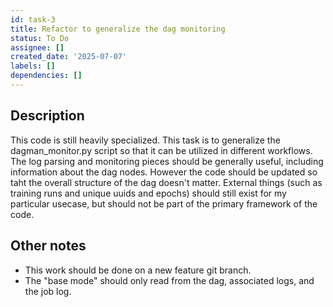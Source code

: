 ```yaml
---
id: task-3
title: Refactor to generalize the dag monitoring
status: To Do
assignee: []
created_date: '2025-07-07'
labels: []
dependencies: []
---
```


## Description
This code is still heavily specialized. This task is to generalize the dagman_monitor.py script so that it can be utilized in different workflows. The log parsing and monitoring pieces should be generally useful, including information about the dag nodes. However the code should be updated so taht the overall structure of the dag doesn't matter. External things (such as training runs and unique uuids and epochs) should still exist for my particular usecase, but should not be part of the primary framework of the code.

## Other notes
- This work should be done on a new feature git branch.
- The "base mode" should only read from the dag, associated logs, and the job log.